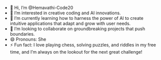 - 👋 Hi, I’m @Hemavathi-Code20
- 👀 I’m interested in creative coding and AI innovations.
- 🌱 I’m currently learning how to harness the power of AI to create intuitive applications that adapt and grow with user needs.
- 🤝 I’m looking to collaborate on groundbreaking projects that push boundaries.
- 😄 Pronouns: She
- ⚡ Fun fact: I love playing chess, solving puzzles, and riddles in my free time, and I’m always on the lookout for the next great challenge!

<!---
Hemavathi-Code20/Hemavathi-Code20 is a ✨ special ✨ repository because its `README.md` (this file) appears on your GitHub profile.
You can click the Preview link to take a look at your changes.
--->
